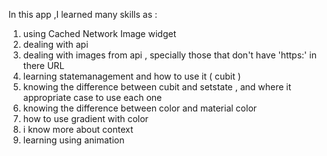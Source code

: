 In this app ,I learned many skills as :

1) using Cached Network Image widget
2) dealing with api 
3) dealing with images from api , specially those that don't have 'https:' in there URL 
4) learning statemanagement and how to use it ( cubit )
5) knowing the difference between cubit and setstate , and where it appropriate case to use each one  
6) knowing the difference between color and material color 
7) how to use gradient with color
8) i know more about context
9) learning using animation
